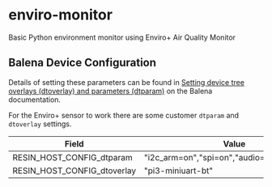 # enviro-monitor

Basic Python environment monitor using Enviro+ Air Quality Monitor

## Balena Device Configuration

Details of setting these parameters can be found in [Setting device tree overlays (dtoverlay) and parameters (dtparam)](https://docs.balena.io/reference/OS/advanced/#setting-device-tree-overlays-dtoverlay-and-parameters-dtparam) on the Balena documentation.

For the Enviro+ sensor to work there are some customer `dtparam` and `dtoverlay` settings.

| Field                       | Value                                         |
| --------------------------- | --------------------------------------------- |
| RESIN_HOST_CONFIG_dtparam   | "i2c_arm=on","spi=on","audio=on","serial=off" |
| RESIN_HOST_CONFIG_dtoverlay | "pi3-miniuart-bt"                             |